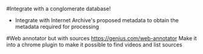 #Integrate with a conglomerate database!
* Integrate with Internet Archive's proposed metadata to obtain the metadata required for processing

#Web annotator but with sources
https://genius.com/web-annotator
Make it into a chrome plugin to make it possible to find videos and list sources